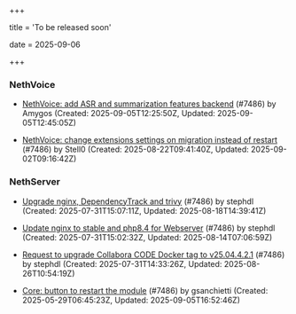 +++

title = 'To be released soon'

date = 2025-09-06

+++

### NethVoice

- [NethVoice: add ASR and summarization features backend](https://github.com/NethServer/dev/issues/7618) (#7486) by Amygos (Created: 2025-09-05T12:25:50Z, Updated: 2025-09-05T12:45:05Z)

- [NethVoice: change extensions settings on migration instead of restart](https://github.com/NethServer/dev/issues/7606) (#7486) by Stell0 (Created: 2025-08-22T09:41:40Z, Updated: 2025-09-02T09:16:42Z)

### NethServer

- [Upgrade nginx, DependencyTrack and trivy](https://github.com/NethServer/dev/issues/7590) (#7486) by stephdl (Created: 2025-07-31T15:07:11Z, Updated: 2025-08-18T14:39:41Z)

- [Update nginx to stable and php8.4 for Webserver](https://github.com/NethServer/dev/issues/7589) (#7486) by stephdl (Created: 2025-07-31T15:02:32Z, Updated: 2025-08-14T07:06:59Z)

- [Request to upgrade Collabora CODE Docker tag to v25.04.4.2.1](https://github.com/NethServer/dev/issues/7581) (#7486) by stephdl (Created: 2025-07-31T14:33:26Z, Updated: 2025-08-26T10:54:19Z)

- [Core: button to restart the module](https://github.com/NethServer/dev/issues/7486) (#7486) by gsanchietti (Created: 2025-05-29T06:45:23Z, Updated: 2025-09-05T16:52:46Z)

